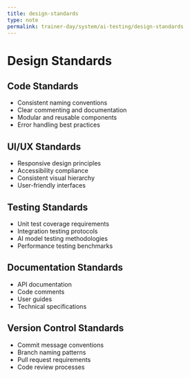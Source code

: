 ```yaml
---
title: design-standards
type: note
permalink: trainer-day/system/ai-testing/design-standards
---
```


# Design Standards

## Code Standards
- Consistent naming conventions
- Clear commenting and documentation
- Modular and reusable components
- Error handling best practices

## UI/UX Standards
- Responsive design principles
- Accessibility compliance
- Consistent visual hierarchy
- User-friendly interfaces

## Testing Standards
- Unit test coverage requirements
- Integration testing protocols
- AI model testing methodologies
- Performance testing benchmarks

## Documentation Standards
- API documentation
- Code comments
- User guides
- Technical specifications

## Version Control Standards
- Commit message conventions
- Branch naming patterns
- Pull request requirements
- Code review processes